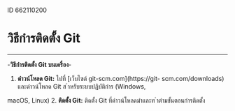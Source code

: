ID 662110200
# วิธีกํารติดตั้ง Git
---
-**วิธีกํารติดตั้ง Git บนเครื่อง**-

1. **ดําวน์โหลด Git:** ไปที่ [เว็บไซต์ git-scm.com](https://git-
scm.com/downloads) และดําวน์โหลด Git ส ําหรับระบบปฏิบัติกําร (Windows,

macOS, Linux)
2. **ติดตั้ง Git:** ติดตั้ง Git ที่ดําวน์โหลดมําและท ําตํามขั้นตอนกํารติดตั้ง